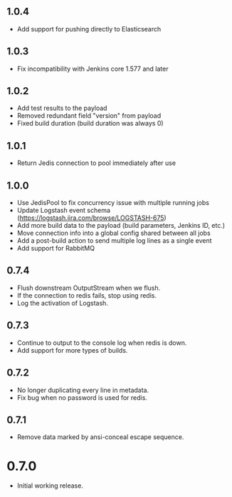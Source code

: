 1.0.4
-----
* Add support for pushing directly to Elasticsearch

1.0.3
-----
* Fix incompatibility with Jenkins core 1.577 and later

1.0.2
-----
* Add test results to the payload
* Removed redundant field "version" from payload
* Fixed build duration (build duration was always 0)

1.0.1
-----
* Return Jedis connection to pool immediately after use

1.0.0
-----
* Use JedisPool to fix concurrency issue with multiple running jobs
* Update Logstash event schema (https://logstash.jira.com/browse/LOGSTASH-675)
* Add more build data to the payload (build parameters, Jenkins ID, etc.)
* Move connection info into a global config shared between all jobs
* Add a post-build action to send multiple log lines as a single event
* Add support for RabbitMQ

0.7.4
-----

* Flush downstream OutputStream when we flush.
* If the connection to redis fails, stop using redis.
* Log the activation of Logstash.

0.7.3
-----

* Continue to output to the console log when redis is down.
* Add support for more types of builds.

0.7.2
-----

* No longer duplicating every line in metadata.
* Fix bug when no password is used for redis.

0.7.1
-----

* Remove data marked by ansi-conceal escape sequence.

0.7.0
=====

* Initial working release.

